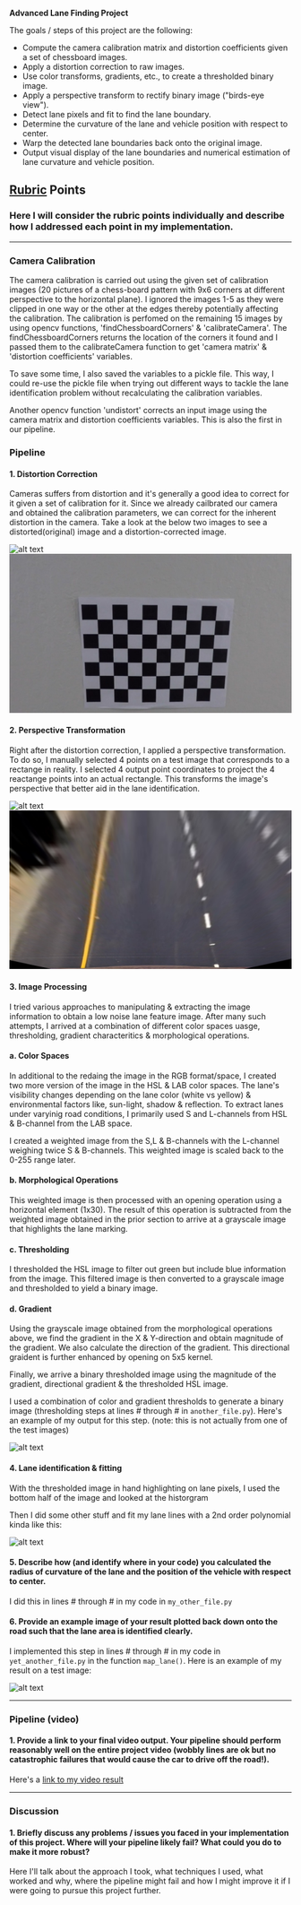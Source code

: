 **Advanced Lane Finding Project**

The goals / steps of this project are the following:

* Compute the camera calibration matrix and distortion coefficients given a set of chessboard images.
* Apply a distortion correction to raw images.
* Use color transforms, gradients, etc., to create a thresholded binary image.
* Apply a perspective transform to rectify binary image ("birds-eye view").
* Detect lane pixels and fit to find the lane boundary.
* Determine the curvature of the lane and vehicle position with respect to center.
* Warp the detected lane boundaries back onto the original image.
* Output visual display of the lane boundaries and numerical estimation of lane curvature and vehicle position.

[//]: # (Image References)

[image1]: ./examples/undistort_output.png "Undistorted"
[image2]: ./test_images/test1.jpg "Road Transformed"
[image3]: ./examples/binary_combo_example.jpg "Binary Example"
[image4]: ./examples/warped_straight_lines.jpg "Warp Example"
[image5]: ./examples/color_fit_lines.jpg "Fit Visual"
[image6]: ./examples/example_output.jpg "Output"
[video1]: ./project_video.mp4 "Video"
[image7]: ./camera_cal/calibration17.jpg "Original"
[image8]: ./camera_cal/Corrected17.jpg "Corrected"
[image9]: ./test_images/straight_lines1.jpg "Original"
[image10]: ./test_images/warped.jpg "Corrected"

## [Rubric](https://review.udacity.com/#!/rubrics/571/view) Points

### Here I will consider the rubric points individually and describe how I addressed each point in my implementation.  

---

### Camera Calibration

The camera calibration is carried out using the given set of calibration images (20 pictures of a chess-board pattern with 9x6 corners at different perspective to the horizontal plane). I ignored the images 1-5 as they were clipped in one way or the other at the edges thereby potentially affecting the calibration. The calibration is perfomed on the remaining 15 images by using opencv functions, 'findChessboardCorners' & 'calibrateCamera'. The findChessboardCorners returns the location of the corners it found and I passed them to the calibrateCamera function to get  'camera matrix' & 'distortion coefficients' variables.

To save some time, I also saved the variables to a pickle file. This way, I could re-use the pickle file when trying out different ways to tackle the lane identification problem without recalculating the calibration variables.

Another opencv function 'undistort' corrects an input image using the camera matrix and distortion coefficients variables. This is also the first in our pipeline.



### Pipeline 

#### 1. Distortion Correction

Cameras suffers from distortion and it's generally a good idea to correct for it given a set of calibration for it. Since we already cailbrated our camera and obtained the calibration parameters, we can correct for the inherent distortion in the camera. Take a look at the below two images to see a distorted(original) image and a distortion-corrected image.

![alt text][image7]
![alt text][image8]


#### 2. Perspective Transformation

Right after the distortion correction, I applied a perspective transformation. To do so, I manually selected 4 points on a test image that corresponds to a rectange in reality. I selected 4 output point coordinates to project the 4 reactange points into an actual rectangle. This transforms the image's perspective that better aid in the lane identification. 

![alt text][image9]
![alt text][image10]


#### 3. Image Processing

I tried various approaches to manipulating & extracting the image information to obtain a low noise lane feature image. After many such attempts, I arrived at a combination of different color spaces uasge, thresholding, gradient characteritics & morphological operations.

#### a. Color Spaces
In additional to the redaing the image in the RGB format/space, I created two more version of the image in the HSL & LAB color spaces. The lane's visibility changes depending on the lane color (white vs yellow) & environmental factors like, sun-light, shadow & reflection. To extract lanes under varyinig road conditions, I primarily used S and L-channels from HSL & B-channel from the LAB space.

I created a weighted image from the S,L & B-channels with the L-channel weighing twice S & B-channels. This weighted image is scaled back to the 0-255 range later.

#### b. Morphological Operations
This weighted image is then processed with an opening operation using a horizontal element (1x30). The result of this operation is subtracted from the weighted image obtained in the prior section to arrive at a grayscale image that highlights the lane marking.

#### c. Thresholding
I thresholded the HSL image to filter out green but include blue information from the image. This filtered image is then converted to a grayscale image and thresholded to yield a binary image.

#### d. Gradient
Using the grayscale image obtained from the morphological operations above, we find the gradient in the X & Y-direction and obtain magnitude of the gradient. We also calculate the direction of the gradient. This directional graident is further enhanced by opening on 5x5 kernel.

Finally, we arrive a binary thresholded image using the magnitude of the gradient, directional gradient & the thresholded HSL image.

I used a combination of color and gradient thresholds to generate a binary image (thresholding steps at lines # through # in `another_file.py`).  Here's an example of my output for this step.  (note: this is not actually from one of the test images)

![alt text][image3]




#### 4. Lane identification & fitting
With the thresholded image in hand highlighting on lane pixels, I used the bottom half of the image and looked at the historgram


Then I did some other stuff and fit my lane lines with a 2nd order polynomial kinda like this:

![alt text][image5]

#### 5. Describe how (and identify where in your code) you calculated the radius of curvature of the lane and the position of the vehicle with respect to center.

I did this in lines # through # in my code in `my_other_file.py`

#### 6. Provide an example image of your result plotted back down onto the road such that the lane area is identified clearly.

I implemented this step in lines # through # in my code in `yet_another_file.py` in the function `map_lane()`.  Here is an example of my result on a test image:

![alt text][image6]

---

### Pipeline (video)

#### 1. Provide a link to your final video output.  Your pipeline should perform reasonably well on the entire project video (wobbly lines are ok but no catastrophic failures that would cause the car to drive off the road!).

Here's a [link to my video result](./project_video.mp4)

---

### Discussion

#### 1. Briefly discuss any problems / issues you faced in your implementation of this project.  Where will your pipeline likely fail?  What could you do to make it more robust?

Here I'll talk about the approach I took, what techniques I used, what worked and why, where the pipeline might fail and how I might improve it if I were going to pursue this project further.  

